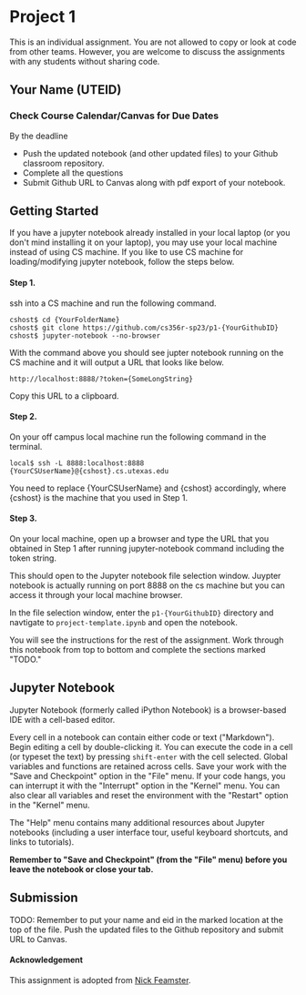 # Project 1 
  
This is an individual assignment. You are not allowed to copy or look at code from other teams. However,
you are welcome to discuss the assignments with any students without sharing code.

## Your Name (UTEID)


### Check Course Calendar/Canvas for Due Dates
By the deadline
* Push the updated notebook (and other updated files) to your Github classroom repository.
* Complete all the questions 
* Submit Github URL to Canvas along with pdf export of your notebook.

## Getting Started

If you have a jupyter notebook already installed in your local laptop (or you don't mind installing it on your laptop), you may use your local machine instead of using CS machine. If you like to use CS machine for loading/modifying jupyter notebook, follow the steps below.  

#### Step 1.
ssh into a CS machine and run the following command.
```
cshost$ cd {YourFolderName}
cshost$ git clone https://github.com/cs356r-sp23/p1-{YourGithubID}
cshost$ jupyter-notebook --no-browser
```
With the command above you should see jupter notebook running on the CS machine and it will output a URL that looks like below.
```
http://localhost:8888/?token={SomeLongString}
```
Copy this URL to a clipboard. 

#### Step 2.
On your off campus local machine run the following command in the terminal.
```
local$ ssh -L 8888:localhost:8888 {YourCSUserName}@{cshost}.cs.utexas.edu
```
You need to replace {YourCSUserName} and {cshost} accordingly, where {cshost} is the machine that you used in Step 1. 

#### Step 3.
On your local machine, open up a browser and type the URL that you obtained in Step 1 after running jupyter-notebook command including the token string.

This should open to the Jupyter notebook file selection window.  Juypter notebook is actually running on port
8888 on the cs machine but you can access it through your local machine browser.

In the file selection window, enter the `p1-{YourGithubID}` directory and 
navtigate to `project-template.ipynb` and open the notebook. 

You will see the instructions for the rest of the assignment.  Work through this notebook from top to bottom and complete the sections marked "TODO."

## Jupyter Notebook

Jupyter Notebook (formerly called iPython Notebook) is a browser-based IDE with
a cell-based editor.

Every cell in a notebook can contain either code or text ("Markdown"). Begin
editing a cell by double-clicking it. You can execute the code in a cell (or
typeset the text) by pressing `shift-enter` with the cell selected.  Global
variables and functions are retained across cells. Save your work with the
"Save and Checkpoint" option in the "File" menu. If your code hangs, you can
interrupt it with the "Interrupt" option in the "Kernel" menu.  You can also
clear all variables and reset the environment with the "Restart" option in the
"Kernel" menu.

The "Help" menu contains many additional resources about Jupyter notebooks
(including a user interface tour, useful keyboard shortcuts, and links to
tutorials).

**Remember to "Save and Checkpoint" (from the "File" menu) before you leave the
notebook or close your tab.**  

## Submission

TODO: Remember to put your name and eid in the marked location at the top of the
file. Push the updated files to the Github repository and submit URL to Canvas.

#### Acknowledgement
This assignment is adopted from [Nick Feamster](https://computernetworksbook.com/resources.html).
